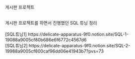 게시판 프로젝트


<br/>
게시판 프로젝트를 하면서 진행했던 SQL 튜닝 정리
<br/>
<br/>
[SQL튜닝1] https://delicate-apparatus-9f0.notion.site/SQL-1-19088a9005cf80b686e6f6772c4567d6
<br/>[SQL튜닝2] https://delicate-apparatus-9f0.notion.site/SQL-2-19988a9005cf800caf96dd06e41943b7?pvs=73
